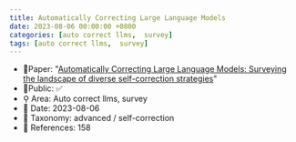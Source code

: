 ```yaml
---
title: Automatically Correcting Large Language Models
date: 2023-08-06 00:00:00 +0800
categories: [auto correct llms,  survey]
tags: [auto correct llms,  survey]
---
```


- 📙Paper: "[Automatically Correcting Large Language Models: Surveying the landscape of diverse self-correction strategies](https://www.semanticscholar.org/paper/Automatically-Correcting-Large-Language-Models%3A-the-Pan-Saxon/a88a71d213447f4c0ac8949cd150d13956316526)"
- 🔑Public: ✅
- ⚲ Area: Auto correct llms,  survey
- 📅 Date: 2023-08-06
- 🔎 Taxonomy: advanced / self-correction
- 📝 References: 158
